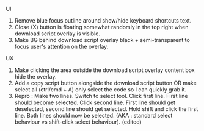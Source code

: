 UI
1) Remove blue focus outline around show/hide keyboard shortcuts text.
2) Close (X) button is floating somewhat randomly in the top right when download script overlay is visible.
3) Make BG behind download script overlay black + semi-transparent to focus user's attention on the overlay.

UX
1) Make clicking the area outside the download script overlay content box hide the overlay.
2) Add a copy script button alongside the download script button OR make select all (ctrl/cmd + A) only select the code so I can quickly grab it.
3) Repro : Make two lines. Switch to select tool. Click first line. First line should become selected. Click second line. First line should get deselected, second line should get selected. Hold shift and click the first line. Both lines should now be selected. (AKA : standard select behaviour vs shift-click select behaviour). (edited) 